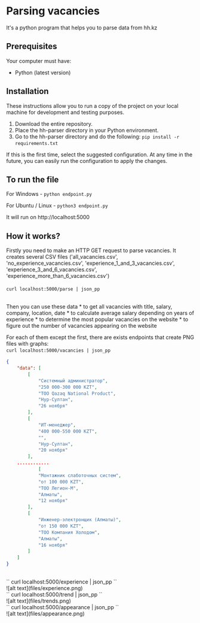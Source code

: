 # Parsing vacancies
It's a python program that helps you to parse data from hh.kz

## Prerequisites

Your computer must have:
* Python (latest version)

## Installation

These instructions allow you to run a copy of the project on your local machine for development and testing purposes.

1. Download the entire repository.
2. Place the hh-parser directory in your Python environment.
3. Go to the hh-parser directory and do the following:
``
pip install -r requirements.txt
``

If this is the first time, select the suggested configuration.
At any time in the future, you can easily run the configuration to apply the changes.

## To run the file

For Windows - `python endpoint.py`

For Ubuntu / Linux - `python3 endpoint.py`

It will run on http://localhost:5000

## How it works?

Firstly you need to make an HTTP GET request to parse vacancies. It creates several CSV files ('all_vacancies.csv', 'no_experience_vacancies.csv', 'experience_1_and_3_vacancies.csv', 'experience_3_and_6_vacancies.csv', 'experience_more_than_6_vacancies.csv')
<br/>
<br/>
``
curl localhost:5000/parse | json_pp
``
<br/>

<br/>
Then you can use these data
* to get all vacancies with title, salary, company, location, date
* to calculate average salary depending on years of experience
* to determine the most popular vacancies on the website
* to figure out the number of vacancies appearing on the website

For each of them except the first, there are exists endpoints that create PNG files with graphs:
<br/>
``
curl localhost:5000/vacancies | json_pp
``
<br/>
```json
{
    "data": [
        [
            "Системный администратор",
            "250 000-300 000 KZT",
            "ТОО Qazaq National Product",
            "Нур-Султан",
            "26 ноября"
        ],
        [
            "ИТ-менеджер",
            "400 000-550 000 KZT",
            "",
            "Нур-Султан",
            "20 ноября"
        ],
    ............
            [
            "Монтажник слаботочных систем",
            "от 100 000 KZT",
            "ТОО Легион-М",
            "Алматы",
            "12 ноября"
        ],
        [
            "Инженер-электронщик (Алматы)",
            "от 150 000 KZT",
            "ТОО Компания Холодом",
            "Алматы",
            "16 ноября"
        ]
    ]
}
```
<br/>
``
curl localhost:5000/experience | json_pp
``
<br/>
![alt text](files/experience.png)
<br/>
``
curl localhost:5000/trend | json_pp
``
<br/>
![alt text](files/trends.png)
<br/>
``
curl localhost:5000/appearance | json_pp
``
<br/>
![alt text](files/appearance.png)
<br/>
